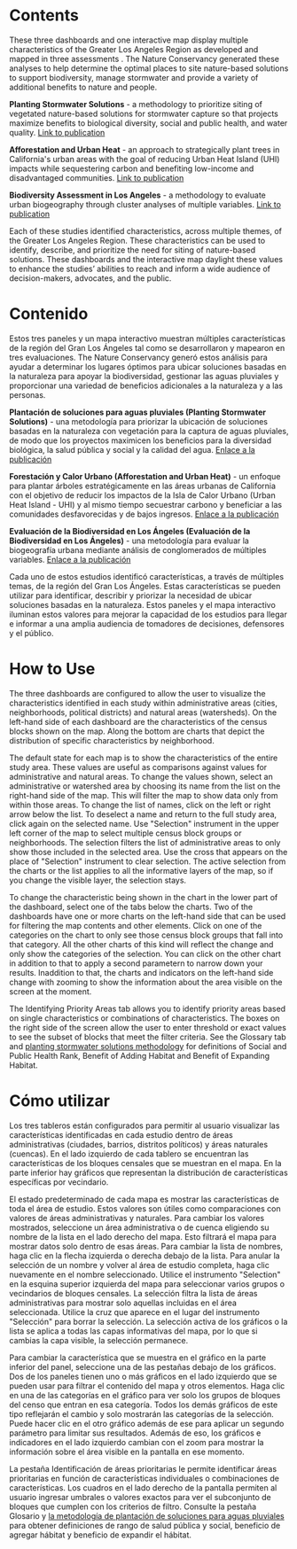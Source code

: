 # Contents


These three dashboards and one interactive map display multiple characteristics of the Greater Los Angeles Region as developed and mapped in three assessments . The Nature Conservancy generated these analyses to help determine the optimal places to site nature-based solutions to support biodiversity, manage stormwater and provide a variety of additional benefits to nature and people.


**Planting Stormwater Solutions** - a methodology to prioritize siting of vegetated nature-based solutions for stormwater capture so that projects maximize benefits to biological diversity, social and public health, and water quality. [Link to publication](https://www.scienceforconservation.org/products/planting-stormwater-solutions-methodology)

**Afforestation and Urban Heat** - an approach to strategically plant trees in California's urban areas with the goal of reducing Urban Heat Island (UHI) impacts while sequestering carbon and benefiting low-income and disadvantaged communities. [Link to publication]( https://www.sciencedirect.com/science/article/abs/pii/S2210670722001536)

**Biodiversity Assessment in Los Angeles** - a methodology to evaluate urban biogeography through cluster analyses of multiple variables. [Link to publication](https://www.scienceforconservation.org/products/BAILA)

Each of these studies identified characteristics, across multiple themes, of the Greater Los Angeles Region. These characteristics can be used to identify, describe, and prioritize the need for siting of nature-based solutions. These dashboards and the interactive map daylight these values to enhance the studies’ abilities to reach and inform a wide audience of decision-makers, advocates, and the public.

# Contenido


Estos tres paneles y un mapa interactivo muestran múltiples características de la región del Gran Los Ángeles tal como se desarrollaron y mapearon en tres evaluaciones. The Nature Conservancy generó estos análisis para ayudar a determinar los lugares óptimos para ubicar soluciones basadas en la naturaleza para apoyar la biodiversidad, gestionar las aguas pluviales y proporcionar una variedad de beneficios adicionales a la naturaleza y a las personas.

**Plantación de soluciones para aguas pluviales (Planting Stormwater Solutions)** - una metodología para priorizar la ubicación de soluciones basadas en la naturaleza con vegetación para la captura de aguas pluviales, de modo que los proyectos maximicen los beneficios para la diversidad biológica, la salud pública y social y la calidad del agua. [Enlace a la publicación](https://www.scienceforconservation.org/products/planting-stormwater-solutions-methodology)

**Forestación y Calor Urbano (Afforestation and Urban Heat)** -  un enfoque para plantar árboles estratégicamente en las áreas urbanas de California con el objetivo de reducir los impactos de la Isla de Calor Urbano (Urban Heat Island - UHI) y al mismo tiempo secuestrar carbono y beneficiar a las comunidades desfavorecidas y de bajos ingresos. [Enlace a la publicación]( https://www.sciencedirect.com/science/article/abs/pii/S2210670722001536)

**Evaluación de la Biodiversidad en Los Ángeles (Evaluación de la Biodiversidad en Los Ángeles)** - una metodología para evaluar la biogeografía urbana mediante análisis de conglomerados de múltiples variables. [Enlace a la publicación](https://www.scienceforconservation.org/products/BAILA)

Cada uno de estos estudios identificó características, a través de múltiples temas, de la región del Gran Los Ángeles. Estas características se pueden utilizar para identificar, describir y priorizar la necesidad de ubicar soluciones basadas en la naturaleza. Estos paneles y el mapa interactivo iluminan estos valores para mejorar la capacidad de los estudios para llegar e informar a una amplia audiencia de tomadores de decisiones, defensores y el público.


# How to Use


The three dashboards are configured to allow the user to visualize the characteristics identified in each study within administrative areas (cities, neighborhoods, political districts) and natural areas (watersheds).  On the left-hand side of each dashboard are the characteristics of the census blocks shown on the map. Along the bottom are charts that depict the distribution of specific characteristics by neighborhood.


The default state for each map is to show the characteristics of the entire study area. These values are useful as comparisons against values for administrative and natural areas. To change the values shown, select an administrative or watershed area by choosing its name from the list on the right-hand side of the map. This will filter the map to show data only from within those areas. To change the list of names, click on the left or right arrow below the list.  To deselect a name and return to the full study area, click again on the selected name. Use "Selection" instrument in the upper left corner of the map to select multiple census block groups or neighborhoods. The selection filters the list of administrative areas to only show those included in the selected area. Use the cross that appears on the place of "Selection" instrument to clear selection. The active selection from the charts or the list applies to all the informative layers of the map, so if you change the visible layer, the selection stays. 

To change the characteristic being shown in the chart in the lower part of the dashboard, select one of the tabs below the charts. Two of the dashboards have one or more charts on the left-hand side that can be used for filtering the map contents and other elements. Click on one of the categories on the chart to only see those census block groups that fall into that category. All the other charts of this kind will reflect the change and only show the categories of the selection. You can click on the other chart in addition to that to apply a second parametern to narrow down your results. Inaddition to that, the charts and indicators on the left-hand side change with zooming to show the information about the area visible on the screen at the moment.  


The Identifying Priority Areas tab allows you to identify priority areas based on single characteristics or combinations of characteristics. The boxes on the right side of the screen allow the user to enter threshold or exact values to see the subset of blocks that meet the filter criteria. See the Glossary tab and 
  <a href="https://www.scienceforconservation.org/products/planting-stormwater-solutions-methodology">planting stormwater solutions methodology</a> for definitions of Social and Public Health Rank, Benefit of Adding Habitat and Benefit of Expanding Habitat. 


# Cómo utilizar

Los tres tableros están configurados para permitir al usuario visualizar las características identificadas en cada estudio dentro de áreas administrativas (ciudades, barrios, distritos políticos) y áreas naturales (cuencas). En el lado izquierdo de cada tablero se encuentran las características de los bloques censales que se muestran en el mapa. En la parte inferior hay gráficos que representan la distribución de características específicas por vecindario.


El estado predeterminado de cada mapa es mostrar las características de toda el área de estudio. Estos valores son útiles como comparaciones con valores de áreas administrativas y naturales. Para cambiar los valores mostrados, seleccione un área administrativa o de cuenca eligiendo su nombre de la lista en el lado derecho del mapa. Esto filtrará el mapa para mostrar datos solo dentro de esas áreas. Para cambiar la lista de nombres, haga clic en la flecha izquierda o derecha debajo de la lista. Para anular la selección de un nombre y volver al área de estudio completa, haga clic nuevamente en el nombre seleccionado. Utilice el instrumento "Selection" en la esquina superior izquierda del mapa para seleccionar varios grupos o vecindarios de bloques censales. La selección filtra la lista de áreas administrativas para mostrar solo aquellas incluidas en el área seleccionada. Utilice la cruz que aparece en el lugar del instrumento "Selección" para borrar la selección. La selección activa de los gráficos o la lista se aplica a todas las capas informativas del mapa, por lo que si cambias la capa visible, la selección permanece.

Para cambiar la característica que se muestra en el gráfico en la parte inferior del panel, seleccione una de las pestañas debajo de los gráficos. Dos de los paneles tienen uno o más gráficos en el lado izquierdo que se pueden usar para filtrar el contenido del mapa y otros elementos. Haga clic en una de las categorías en el gráfico para ver solo los grupos de bloques del censo que entran en esa categoría. Todos los demás gráficos de este tipo reflejarán el cambio y solo mostrarán las categorías de la selección. Puede hacer clic en el otro gráfico además de ese para aplicar un segundo parámetro para limitar sus resultados. Además de eso, los gráficos e indicadores en el lado izquierdo cambian con el zoom para mostrar la información sobre el área visible en la pantalla en ese momento.


La pestaña Identificación de áreas prioritarias le permite identificar áreas prioritarias en función de características individuales o combinaciones de características. Los cuadros en el lado derecho de la pantalla permiten al usuario ingresar umbrales o valores exactos para ver el subconjunto de bloques que cumplen con los criterios de filtro. Consulte la pestaña Glosario y <a href="https://www.scienceforconservation.org/products/planting-stormwater-solutions-methodology">la metodología de plantación de soluciones para aguas pluviales</a> para obtener definiciones de rango de salud pública y social, beneficio de agregar hábitat y beneficio de expandir el hábitat.

  
